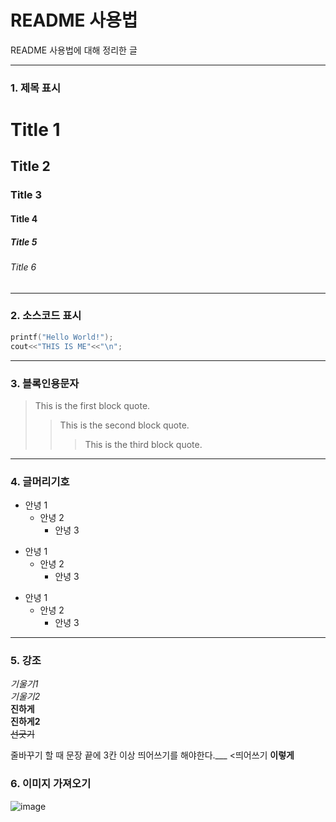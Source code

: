 # README 사용법
README 사용법에 대해 정리한 글 

---------------

### 1. 제목 표시

# Title 1
## Title 2
### Title 3
#### Title 4
##### Title 5
###### Title 6

---

### 2. 소스코드 표시

``` c++
printf("Hello World!");
cout<<"THIS IS ME"<<"\n";
```

---

### 3. 블록인용문자

>This is the first block quote.
>> This is the second block quote.
>>> This is the third block quote.

---

### 4. 글머리기호

- 안녕 1
  - 안녕 2
    - 안녕 3

+ 안녕 1
  + 안녕 2
    + 안녕 3

* 안녕 1
  * 안녕 2
    * 안녕 3

---

### 5. 강조

*기울기1*   
_기울기2_   
**진하게**   
__진하게2__   
~~선긋기~~   

줄바꾸기 할 때 문장 끝에 3칸 이상 띄어쓰기를 해야한다.___ <띄어쓰기
**이렇게**   

### 6. 이미지 가져오기

![image](https://user-images.githubusercontent.com/76518877/109258824-5daf3100-783e-11eb-8444-7e5d86a8783e.png) 
